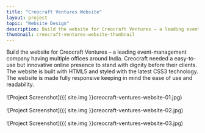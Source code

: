 ```yaml
---
title: "Creocraft Ventures Website"
layout: project
topic: "Website Design"
description: Build the website for Creocraft Ventures – a leading event-management company having multiple offices around India. Creocraft needed a easy-to-use but innovative online presence to stand with dignity before their clients. The website is built with HTML5 and styled with the latest CSS3 technology. The website is made fully responsive keeping in mind the ease of use and readability.
thumbnail: creocraft-ventures-website-thumbnail
---
```

Build the website for Creocraft Ventures – a leading event-management company having multiple offices around India. Creocraft needed a easy-to-use but innovative online presence to stand with dignity before their clients. The website is built with HTML5 and styled with the latest CSS3 technology. The website is made fully responsive keeping in mind the ease of use and readability.
<br><br>
![Project Screenshot]({{ site.img }}creocraft-ventures-website-01.jpg)
<br><br>
![Project Screenshot]({{ site.img }}creocraft-ventures-website-02.jpg)
<br><br>
![Project Screenshot]({{ site.img }}creocraft-ventures-website-03.jpg)